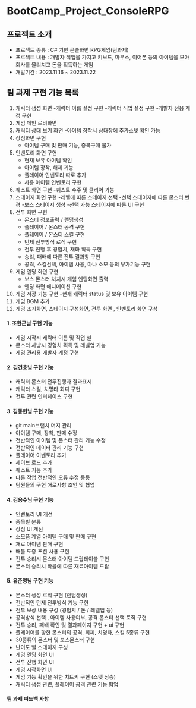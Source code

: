 # BootCamp_Project_ConsoleRPG


## 프로젝트 소개

- 프로젝트 종류 : C# 기반 콘솔화면 RPG게임(팀과제)
- 프로젝트 내용 : 개발자 직업을 가지고 키보드, 마우스, 이어폰 등의 아이템을 모아 회사를 물리치고 돈을 획득하는 게임
- 개발기간 : 2023.11.16 ~ 2023.11.22


## 팀 과제 구현 기능 목록

1. 캐릭터 생성 화면
   -캐릭터 이름 설정 구현
   -캐릭터 직업 설정 구현
   -개발자 전용 계정 구현
2. 게임 메인 로비화면
3. 캐릭터 상태 보기 화면
   -아이템 장착시 상태창에 추가스텟 확인 가능
4. 상점화면 구현
   - 아이템 구매 및 판매 기능, 중복구매 불가 
5. 인벤토리 화면 구현
   - 현재 보유 아이템 확인
   - 아이템 장착, 해제 기능
   - 플레이어 인벤토리 따로 추가
   - 사용 아이템 인벤토리 구현
9. 퀘스트 화면 구현
   -퀘스트 수주 및 클리어 가능
11. 스테이지 화면 구현
    -레벨에 따른 스테이지 선택
    -선택 스테이지에 따른 몬스터 변경
    -보스 스테이지 생성
    -선택 가능 스테이지에 따른 UI 구현
13. 전투 화면 구현
    - 몬스터 정보출력 / 랜덤생성
    - 플레이어 / 몬스터 공격 구현
    - 플레이어 / 몬스터 스킬 구현
    - 턴제 전투방식 로직 구현
    - 전투 진행 후 경험치, 재화 획득 구현
    - 승리, 패배에 따른 전투 결과창 구현
    - 공격, 스킬선택, 아이템 사용, 마나 소모 등의 부가기능 구현
10. 게임 엔딩 화면 구현
    - 보스 몬스터 처치시 게임 엔딩화면 출력
    - 엔딩 화면 애니메이션 구현
11. 게임 저장 기능 구현
    -현재 캐릭터 status 및 보유 아이템 구현
12. 게임 BGM 추가
13. 게임 초기화면, 스테이지 구성화면, 전투 화면 , 인벤토리 화면 구성
    

#### 1. 조현근님 구현 기능

 - 게임 시작시 캐릭터 이름 및 직업 설
 - 몬스터 사냥시 경험치 획득 및 레벨업 기능
 - 게임 관리용 개발자 계정 구현

#### 2. 김건호님 구현 기능

 - 캐릭터 몬스터 전투진행과 결과표시
 - 캐릭터 스킬, 치명타 회피 구현
 - 전투 관련 인터페이스 구현

#### 3. 김동현님 구현 기능

 - git main브랜치 머지 관리
 - 아이템 구매, 장착, 판매 수정
 - 전반적인 아이템 및 몬스터 관리 기능 수정
 - 전반적인 데이터 관리 기능 구현
 - 플레이어 이벤토리 추가
 - 세이브 로드 추가
 - 퀘스트 기능 추가
 - 다른 작업 전반적인 오류 수정 등등
 - 팀원들의 구현 애로사항 조언 및 협업

#### 4. 김용수님 구현 기능

 - 인벤토리 UI 개선
 - 품목별 분류
 - 상점 UI 개선
 - 소모품 계열 아이템 구매 및 판매 구현
 - 재료 아이템 판매 구현
 - 배틀 도중 포션 사용 구현
 - 전투 승리시 몬스터 아이템 드랍테이블 구현
 - 몬스터 승리시 확률에 따른 재료아이템 드랍


#### 5. 유준영님 구현 기능

- 몬스터 생성 로직 구현 (랜덤생성)
- 전반적인 턴제 전투방식 기능 구현
- 전투 보상 내용 구성 (경험치 / 돈 / 레벨업 등)
- 공격방식 선택 , 아이템 사용여부, 공격 몬스터 선택 로직 구현
- 전투 승리, 패배 확인 및 결과페이지 구현 + ui 구현
- 플레이어를 향한 몬스터의 공격, 회피, 치명타, 스킬 5종류 구현
- 30종류의 몬스터 및 보스몬스터 구현
- 난이도 별 스테이지 구성
- 게임 엔딩 화면 UI 
- 전투 진행 화면 UI 
- 게임 시작화면 UI 
- 게임 기능 확인을 위한 치트키 구현 (스텟 상승)
- 캐릭터 생성 관련, 플레이어 공격 관련 기능 협업

#### 팀 과제 피드백 사항


 
